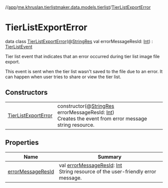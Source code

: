 //[app](../../../index.md)/[me.khruslan.tierlistmaker.data.models.tierlist](../index.md)/[TierListExportError](index.md)

# TierListExportError

data class [TierListExportError](index.md)(@[StringRes](https://developer.android.com/reference/kotlin/androidx/annotation/StringRes.html) val errorMessageResId: [Int](https://kotlinlang.org/api/latest/jvm/stdlib/kotlin/-int/index.html)) : [TierListEvent](../-tier-list-event/index.md)

Tier list event that indicates that an error occurred during tier list image file export.

This event is sent when the tier list wasn't saved to the file due to an error. It can happen when user tries to share or view the tier list.

## Constructors

| | |
|---|---|
| [TierListExportError](-tier-list-export-error.md) | constructor(@[StringRes](https://developer.android.com/reference/kotlin/androidx/annotation/StringRes.html) errorMessageResId: [Int](https://kotlinlang.org/api/latest/jvm/stdlib/kotlin/-int/index.html))<br>Creates the event from error message string resource. |

## Properties

| Name | Summary |
|---|---|
| [errorMessageResId](error-message-res-id.md) | val [errorMessageResId](error-message-res-id.md): [Int](https://kotlinlang.org/api/latest/jvm/stdlib/kotlin/-int/index.html)<br>String resource of the user-friendly error message. |
